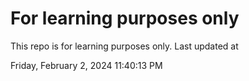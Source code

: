 # For learning purposes only
This repo is for learning purposes only.
Last updated at

Friday, February 2, 2024 11:40:13 PM

